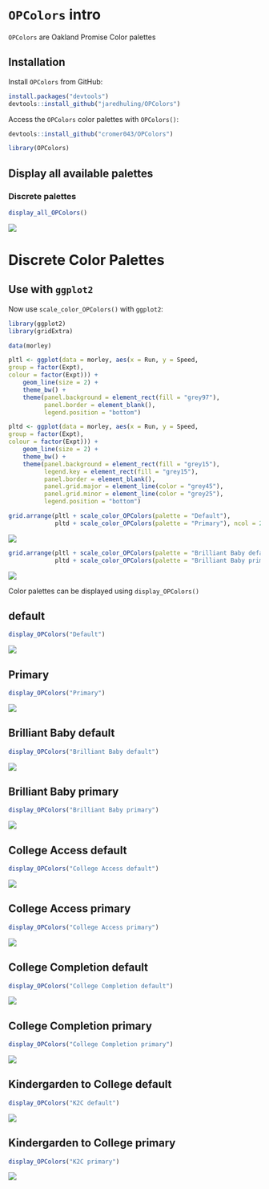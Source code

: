 
# `OPColors` intro

`OPColors` are Oakland Promise Color palettes

## Installation

Install `OPColors` from GitHub:

``` r
install.packages("devtools")
devtools::install_github("jaredhuling/OPColors")
```

Access the `OPColors` color palettes with `OPColors()`:

``` r
devtools::install_github("cromer043/OPColors")

library(OPColors)
```

## Display all available palettes

### Discrete palettes

``` r
display_all_OPColors()
```

![](vignettes/readme_figs/displayall-1.png)<!-- -->

# Discrete Color Palettes

## Use with `ggplot2`

Now use `scale_color_OPColors()` with `ggplot2`:

``` r
library(ggplot2)
library(gridExtra)

data(morley)

pltl <- ggplot(data = morley, aes(x = Run, y = Speed,
group = factor(Expt),
colour = factor(Expt))) +
    geom_line(size = 2) +
    theme_bw() +
    theme(panel.background = element_rect(fill = "grey97"),
          panel.border = element_blank(),
          legend.position = "bottom")

pltd <- ggplot(data = morley, aes(x = Run, y = Speed,
group = factor(Expt),
colour = factor(Expt))) +
    geom_line(size = 2) +
    theme_bw() +
    theme(panel.background = element_rect(fill = "grey15"),
          legend.key = element_rect(fill = "grey15"),
          panel.border = element_blank(),
          panel.grid.major = element_line(color = "grey45"),
          panel.grid.minor = element_line(color = "grey25"),
          legend.position = "bottom")

grid.arrange(pltl + scale_color_OPColors(palette = "Default"),
             pltd + scale_color_OPColors(palette = "Primary"), ncol = 2)
```

![](vignettes/readme_figs/unnamed-chunk-3-1.png)<!-- -->

``` r
grid.arrange(pltl + scale_color_OPColors(palette = "Brilliant Baby default"),
             pltd + scale_color_OPColors(palette = "Brilliant Baby primary"), ncol = 2)
```

![](vignettes/readme_figs/unnamed-chunk-3-2.png)<!-- -->

Color palettes can be displayed using `display_OPColors()`

## default

``` r
display_OPColors("Default")
```

![](vignettes/readme_figs/unnamed-chunk-4-1.png)<!-- -->

## Primary

``` r
display_OPColors("Primary")
```

![](vignettes/readme_figs/unnamed-chunk-5-1.png)<!-- -->

## Brilliant Baby default

``` r
display_OPColors("Brilliant Baby default")
```

![](vignettes/readme_figs/unnamed-chunk-6-1.png)<!-- -->

## Brilliant Baby primary

``` r
display_OPColors("Brilliant Baby primary")
```

![](vignettes/readme_figs/unnamed-chunk-7-1.png)<!-- -->

## College Access default

``` r
display_OPColors("College Access default")
```

![](vignettes/readme_figs/unnamed-chunk-8-1.png)<!-- -->

## College Access primary

``` r
display_OPColors("College Access primary")
```

![](vignettes/readme_figs/unnamed-chunk-9-1.png)<!-- -->

## College Completion default

``` r
display_OPColors("College Completion default")
```

![](vignettes/readme_figs/unnamed-chunk-10-1.png)<!-- -->

## College Completion primary

``` r
display_OPColors("College Completion primary")
```

![](vignettes/readme_figs/unnamed-chunk-11-1.png)<!-- -->

## Kindergarden to College default

``` r
display_OPColors("K2C default")
```

![](vignettes/readme_figs/unnamed-chunk-12-1.png)<!-- -->

## Kindergarden to College primary

``` r
display_OPColors("K2C primary")
```

![](vignettes/readme_figs/unnamed-chunk-13-1.png)<!-- -->
